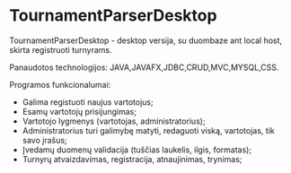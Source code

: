 # TournamentParserDesktop
TournamentParserDesktop - desktop versija, su duombaze ant local host, skirta registruoti turnyrams.

Panaudotos technologijos: 
JAVA,JAVAFX,JDBC,CRUD,MVC,MYSQL,CSS.

Programos funkcionalumai:

- Galima registuoti naujus vartotojus;
- Esamų vartotojų prisijungimas;
- Vartotojo lygmenys (vartotojas, administratorius);
- Administratorius turi galimybę matyti, redaguoti viską, vartotojas, tik savo įrašus;
- Įvedamų duomenų validacija (tuščias laukelis, ilgis, formatas);
- Turnyrų atvaizdavimas, registracija, atnaujinimas, trynimas;
